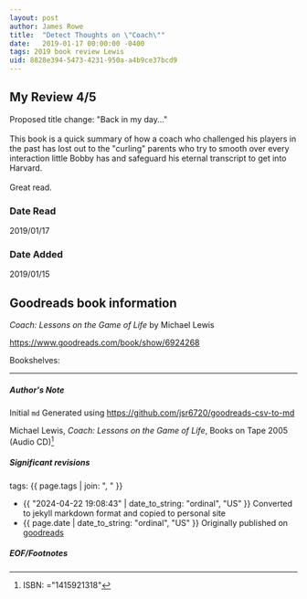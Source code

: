 ```yaml
---
layout: post
author: James Rowe
title:  "Detect Thoughts on \"Coach\""
date:   2019-01-17 00:00:00 -0400
tags: 2019 book review Lewis 
uid: 8828e394-5473-4231-950a-a4b9ce37bcd9
---
```


<!-- highly dependent on how you personally use jekyll templates, and how you want this to show up -->
<!-- escape any jekyll keys with double brackets -->

## My Review 4/5

Proposed title change: "Back in my day..."<br/><br/>This book is a quick summary of how a coach who challenged his players in the past has lost out to the "curling" parents who try to smooth over every interaction little Bobby has and safeguard his eternal transcript to get into Harvard.<br/><br/>Great read.

### Date Read
2019/01/17

### Date Added
2019/01/15

## Goodreads book information

*Coach: Lessons on the Game of Life* by Michael   Lewis

https://www.goodreads.com/book/show/6924268

Bookshelves: 

---

##### Author's Note

Initial `md` Generated using https://github.com/jsr6720/goodreads-csv-to-md

Michael   Lewis, *Coach: Lessons on the Game of Life*,  Books on Tape 2005 (Audio CD)[^1]

##### Significant revisions

tags: {{ page.tags | join: ", " }} <!-- todo move this somewhere -->

- {{ "2024-04-22 19:08:43" | date_to_string: "ordinal", "US" }} Converted to jekyll markdown format and copied to personal site
- {{ page.date | date_to_string: "ordinal", "US" }} Originally published on [goodreads](https://www.goodreads.com)

##### EOF/Footnotes

[^1]: ISBN: ="1415921318"